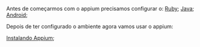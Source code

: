 Antes de começarmos com o appium precisamos configurar o:
[Ruby](https://github.com/brunobatista25/best_archer/blob/master/tests/ConfiguracaoRuby/configuracao_ruby.md);
[Java](https://github.com/brunobatista25/best_archer/blob/master/tests/ConfiguracaoJava/configuracao_java.md);
[Android](https://github.com/brunobatista25/best_archer/blob/master/tests/ConfiguracaoAndroid/configuracao_android.md);

Depois de ter configurado o ambiente agora vamos usar o appium:

[Instalando Appium](https://github.com/brunobatista25/best_archer/blob/master/tests/Appium/instalando_appium.md);

